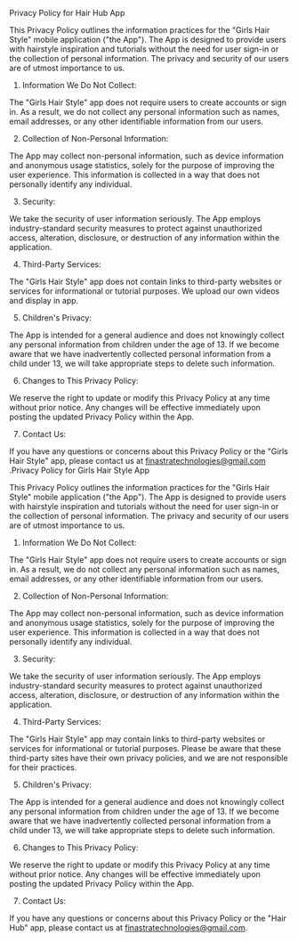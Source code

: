Privacy Policy for Hair Hub App

This Privacy Policy outlines the information practices for the "Girls Hair Style" mobile application ("the App"). The App is designed to provide users with hairstyle inspiration and tutorials without the need for user sign-in or the collection of personal information. The privacy and security of our users are of utmost importance to us.

1. Information We Do Not Collect:

The "Girls Hair Style" app does not require users to create accounts or sign in. As a result, we do not collect any personal information such as names, email addresses, or any other identifiable information from our users.

2. Collection of Non-Personal Information:

The App may collect non-personal information, such as device information and anonymous usage statistics, solely for the purpose of improving the user experience. This information is collected in a way that does not personally identify any individual.

3. Security:

We take the security of user information seriously. The App employs industry-standard security measures to protect against unauthorized access, alteration, disclosure, or destruction of any information within the application.

4. Third-Party Services:

The "Girls Hair Style" app does not contain links to third-party websites or services for informational or tutorial purposes. We upload our own videos and display in app.

5. Children's Privacy:

The App is intended for a general audience and does not knowingly collect any personal information from children under the age of 13. If we become aware that we have inadvertently collected personal information from a child under 13, we will take appropriate steps to delete such information.

6. Changes to This Privacy Policy:

We reserve the right to update or modify this Privacy Policy at any time without prior notice. Any changes will be effective immediately upon posting the updated Privacy Policy within the App.

7. Contact Us:

If you have any questions or concerns about this Privacy Policy or the "Girls Hair Style" app, please contact us at finastratechnologies@gmail.com .Privacy Policy for Girls Hair Style App

This Privacy Policy outlines the information practices for the "Girls Hair Style" mobile application ("the App"). The App is designed to provide users with hairstyle inspiration and tutorials without the need for user sign-in or the collection of personal information. The privacy and security of our users are of utmost importance to us.

1. Information We Do Not Collect:

The "Girls Hair Style" app does not require users to create accounts or sign in. As a result, we do not collect any personal information such as names, email addresses, or any other identifiable information from our users.

2. Collection of Non-Personal Information:

The App may collect non-personal information, such as device information and anonymous usage statistics, solely for the purpose of improving the user experience. This information is collected in a way that does not personally identify any individual.

3. Security:

We take the security of user information seriously. The App employs industry-standard security measures to protect against unauthorized access, alteration, disclosure, or destruction of any information within the application.

4. Third-Party Services:

The "Girls Hair Style" app may contain links to third-party websites or services for informational or tutorial purposes. Please be aware that these third-party sites have their own privacy policies, and we are not responsible for their practices.

5. Children's Privacy:

The App is intended for a general audience and does not knowingly collect any personal information from children under the age of 13. If we become aware that we have inadvertently collected personal information from a child under 13, we will take appropriate steps to delete such information.

6. Changes to This Privacy Policy:

We reserve the right to update or modify this Privacy Policy at any time without prior notice. Any changes will be effective immediately upon posting the updated Privacy Policy within the App.

7. Contact Us:

If you have any questions or concerns about this Privacy Policy or the "Hair Hub" app, please contact us at finastratechnologies@gmail.com.
